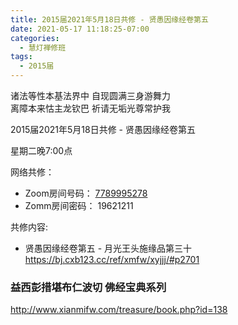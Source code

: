 ```yaml
---
title: 2015届2021年5月18日共修 - 贤愚因缘经卷第五
date: 2021-05-17 11:18:25-07:00
categories:
  - 慧灯禅修班
tags:
  - 2015届
---
```

诸法等性本基法界中 自现圆满三身游舞力  
离障本来怙主龙钦巴 祈请无垢光尊常护我  

2015届2021年5月18日共修 - 贤愚因缘经卷第五

星期二晚7:00点

网络共修：
- Zoom房间号码： [7789995278](https://us02web.zoom.us/j/7789995278?pwd=VjZmbWJFY2k2K0E5RVB2cTNIQmhqUT09)
- Zomm房间密码： 19621211

共修内容: 

* 贤愚因缘经卷第五 - 月光王头施缘品第三十
  <https://bj.cxb123.cc/ref/xmfw/xyjjj/#p2701>

 
### 益西彭措堪布仁波切 佛经宝典系列
<http://www.xianmifw.com/treasure/book.php?id=138>

